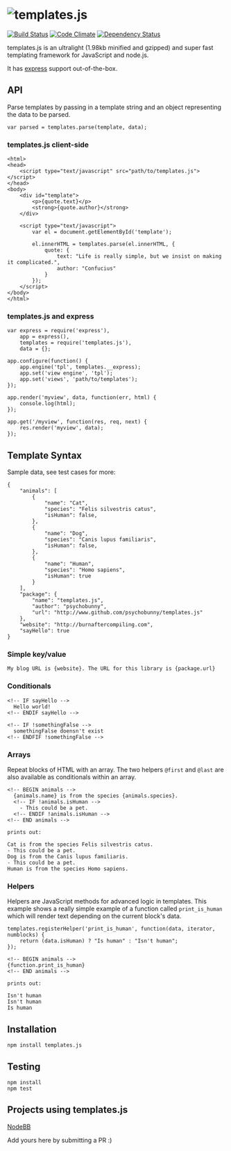 # <img alt="templates.js" src="http://i.imgur.com/vVyRepC.png" />
[![Build Status](https://travis-ci.org/psychobunny/templates.js.png?branch=master)](https://travis-ci.org/psychobunny/templates.js)
[![Code Climate](https://codeclimate.com/github/psychobunny/templates.js.png)](https://codeclimate.com/github/psychobunny/templates.js)
[![Dependency Status](https://david-dm.org/psychobunny/templates.js.png)](https://david-dm.org/psychobunny/templates.js)

templates.js is an ultralight (1.98kb minified and gzipped) and super fast templating framework for JavaScript and node.js.

It has [express](http://expressjs.com/) support out-of-the-box.

## API

Parse templates by passing in a template string and an object representing the data to be parsed.

```
var parsed = templates.parse(template, data);
```

### templates.js client-side

```
<html>
<head>
	<script type="text/javascript" src="path/to/templates.js"></script>
</head>
<body>
	<div id="template">
		<p>{quote.text}</p>
		<strong>{quote.author}</strong>
	</div>

	<script type="text/javascript">
		var el = document.getElementById('template');

		el.innerHTML = templates.parse(el.innerHTML, {
			quote: {
				text: "Life is really simple, but we insist on making it complicated.",
				author: "Confucius"
			}
		});
	</script>
</body>
</html>
```

### templates.js and express

```
var express = require('express'),
	app = express(),
	templates = require('templates.js'),
	data = {};

app.configure(function() {
	app.engine('tpl', templates.__express);
	app.set('view engine', 'tpl');
	app.set('views', 'path/to/templates');
});

app.render('myview', data, function(err, html) {
	console.log(html);
});

app.get('/myview', function(res, req, next) {
	res.render('myview', data);
});
```


## Template Syntax
Sample data, see test cases for more:

```
{
	"animals": [
		{
			"name": "Cat",
			"species": "Felis silvestris catus",
			"isHuman": false,
		},
		{
			"name": "Dog",
			"species": "Canis lupus familiaris",
			"isHuman": false,
		},
		{
			"name": "Human",
			"species": "Homo sapiens",
			"isHuman": true
		}
	],
	"package": {
		"name": "templates.js",
		"author": "psychobunny",
		"url": "http://www.github.com/psychobunny/templates.js"
	},
	"website": "http://burnaftercompiling.com",
	"sayHello": true
}
```

### Simple key/value
```
My blog URL is {website}. The URL for this library is {package.url}
```

### Conditionals
```
<!-- IF sayHello -->
  Hello world!
<!-- ENDIF sayHello -->

<!-- IF !somethingFalse -->
  somethingFalse doensn't exist
<!-- ENDFIF !somethingFalse -->
```

### Arrays
Repeat blocks of HTML with an array. The two helpers `@first` and `@last` are also available as conditionals within an array.

```
<!-- BEGIN animals -->
  {animals.name} is from the species {animals.species}.
  <!-- IF !animals.isHuman -->
    - This could be a pet.
  <!-- ENDIF !animals.isHuman -->
<!-- END animals -->

prints out:

Cat is from the species Felis silvestris catus.
- This could be a pet.
Dog is from the Canis lupus familiaris.
- This could be a pet.
Human is from the species Homo sapiens.
```

### Helpers

Helpers are JavaScript methods for advanced logic in templates. This example shows a really simple example of a function called `print_is_human` which will render text depending on the current block's data.

```
templates.registerHelper('print_is_human', function(data, iterator, numblocks) {
	return (data.isHuman) ? "Is human" : "Isn't human";
});

<!-- BEGIN animals -->
{function.print_is_human}
<!-- END animals -->

prints out:

Isn't human
Isn't human
Is human
```
## Installation

    npm install templates.js

## Testing

    npm install
    npm test

## Projects using templates.js

[NodeBB](http://www.nodebb.org)

Add yours here by submitting a PR :)
